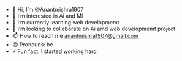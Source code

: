 - 👋 Hi, I’m @Anantmishra1907
- 👀 I’m interested in Ai and Ml 
- 🌱 I’m currently learning web developmemt 
- 💞️ I’m looking to collaborate on Ai amd web developmemt project 
- 📫 How to reach me anantmishra1907@gmail.com
- 😄 Pronouns: he
- ⚡ Fun fact: I started working hard 

<!---
Anantmishra1907/Anantmishra1907 is a ✨ special ✨ repository because its `README.md` (this file) appears on your GitHub profile.
You can click the Preview link to take a look at your changes.
--->
